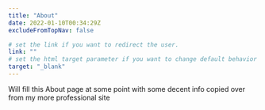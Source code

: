 ```yaml
---
title: "About"
date: 2022-01-10T00:34:29Z
excludeFromTopNav: false

# set the link if you want to redirect the user.
link: ""
# set the html target parameter if you want to change default behavior
target: "_blank"
---
```

Will fill this About page at some point with some decent info copied over from my more professional site